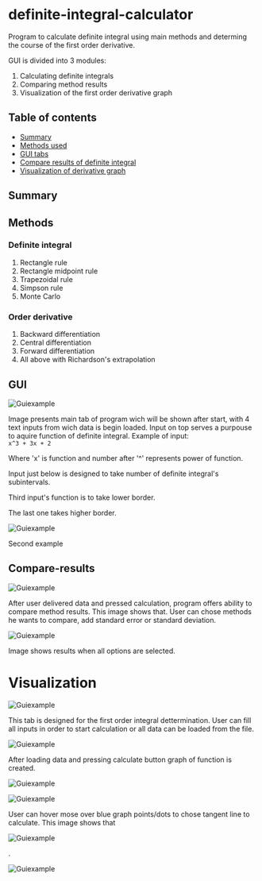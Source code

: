 # definite-integral-calculator
Program to calculate definite integral using main methods and determing the course of the first order derivative. 


GUI is divided into 3 modules: 

1) Calculating definite integrals
2) Comparing method results 
3) Visualization of the first order derivative graph



## Table of contents
* [Summary](#summary)
* [Methods used](#methods)
* [GUI tabs](#gui)
* [Compare results of definite integral](#compare-results)
* [Visualization of derivative graph](#visualization)

## Summary


## Methods

### Definite integral
1) Rectangle rule
2) Rectangle midpoint rule
3) Trapezoidal rule
4) Simpson rule
5) Monte Carlo

### Order derivative 
1) Backward differentiation
2) Central differentiation
3) Forward differentiation
4) All above with Richardson's extrapolation

## GUI

![Guiexample](./images/definite_integral_inputing_data1.jpg)

Image presents main tab of program wich will be shown after start, with 4 text inputs from wich data is begin loaded. 
Input on top serves a purpouse to aquire function of definite integral. Example of input:  
`
x^3 + 3x + 2
`

Where 'x' is function and number after '^' represents power of function. 

Input just below is designed to take number of definite integral's subintervals.

Third input's function is to take lower border.

The last one takes higher border.



![Guiexample](./images/order_derivative1.jpg)

Second example

## Compare-results

![Guiexample](./images/definite_integral_comparing_methods.jpg)

After user delivered data and pressed calculation, program offers ability to compare method  results. This image shows that. User can chose methods he wants to compare, add standard error or standard deviation. 

![Guiexample](./images/definite_integral_comparing_methods2.jpg)

Image shows results when all options are selected. 

# Visualization

![Guiexample](./images/order_derivative1.jpg)

This tab is designed for the first order integral dettermination. User can fill all inputs in order to start calculation or all data can be loaded from the file.

![Guiexample](./images/chart_derivative.jpg)

After loading data and pressing calculate button graph of function is created.


![Guiexample](./images/chart_derivative.jpg)


![Guiexample](./images/chart_derivative_and.jpg)

User can hover mose over blue graph points/dots to chose tangent line to calculate. This image shows that

![Guiexample](./images/chart_derivative_only.jpg)

.

![Guiexample](./images/chart_derivative2.jpg)

 
